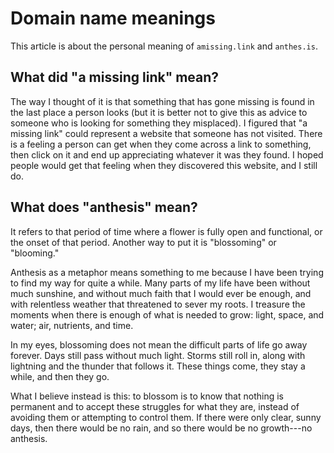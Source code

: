 # Domain name meanings

This article is about the personal meaning of `amissing.link` and `anthes.is`.

## What did "a missing link" mean?

The way I thought of it is that something that has gone missing is found in the
last place a person looks (but it is better not to give this as advice to
someone who is looking for something they misplaced). I figured that "a missing
link" could represent a website that someone has not visited. There is a feeling
a person can get when they come across a link to something, then click on it and
end up appreciating whatever it was they found. I hoped people would get that
feeling when they discovered this website, and I still do.

## What does "anthesis" mean?

It refers to that period of time where a flower is fully open and functional, or
the onset of that period. Another way to put it is "blossoming" or "blooming."

Anthesis as a metaphor means something to me because I have been trying to find
my way for quite a while. Many parts of my life have been without much sunshine,
and without much faith that I would ever be enough, and with relentless weather
that threatened to sever my roots. I treasure the moments when there is enough
of what is needed to grow: light, space, and water; air, nutrients, and time.

In my eyes, blossoming does not mean the difficult parts of life go away
forever. Days still pass without much light. Storms still roll in, along with
lightning and the thunder that follows it. These things come, they stay a while,
and then they go.

What I believe instead is this: to blossom is to know that nothing is permanent
and to accept these struggles for what they are, instead of avoiding them or
attempting to control them. If there were only clear, sunny days, then there
would be no rain, and so there would be no growth---no anthesis.
